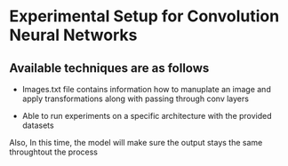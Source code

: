 # Experimental Setup for Convolution Neural Networks

## Available techniques are as follows

* Images.txt file contains information how to manuplate an image and apply transformations along with passing through conv layers

* Able to run experiments on a specific architecture with the provided datasets

Also, In this time, the model will make sure the output stays the  same throughtout the process

